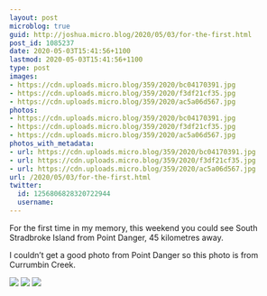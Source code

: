```yaml
---
layout: post
microblog: true
guid: http://joshua.micro.blog/2020/05/03/for-the-first.html
post_id: 1085237
date: 2020-05-03T15:41:56+1100
lastmod: 2020-05-03T15:41:56+1100
type: post
images:
- https://cdn.uploads.micro.blog/359/2020/bc04170391.jpg
- https://cdn.uploads.micro.blog/359/2020/f3df21cf35.jpg
- https://cdn.uploads.micro.blog/359/2020/ac5a06d567.jpg
photos:
- https://cdn.uploads.micro.blog/359/2020/bc04170391.jpg
- https://cdn.uploads.micro.blog/359/2020/f3df21cf35.jpg
- https://cdn.uploads.micro.blog/359/2020/ac5a06d567.jpg
photos_with_metadata:
- url: https://cdn.uploads.micro.blog/359/2020/bc04170391.jpg
- url: https://cdn.uploads.micro.blog/359/2020/f3df21cf35.jpg
- url: https://cdn.uploads.micro.blog/359/2020/ac5a06d567.jpg
url: /2020/05/03/for-the-first.html
twitter:
  id: 1256806828320722944
  username: 
---
```

For the first time in my memory, this weekend you could see South Stradbroke Island from Point Danger, 45 kilometres away.

I couldn’t get a good photo from Point Danger so this photo is from Currumbin Creek.

![](https://joshwithers.blog/uploads/2020/bc04170391.jpg)
![](https://joshwithers.blog/uploads/2020/f3df21cf35.jpg)
![](https://joshwithers.blog/uploads/2020/ac5a06d567.jpg)
